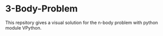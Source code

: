 # 3-Body-Problem
This repsitory gives a visual solution for the n-body problem with python module VPython.
